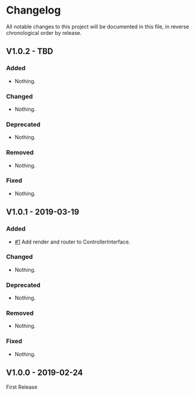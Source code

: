 Changelog
=========

All notable changes to this project will be documented in this file, in reverse chronological order by release.

## V1.0.2 - TBD

### Added

- Nothing.

### Changed

- Nothing.

### Deprecated

- Nothing.

### Removed

- Nothing.

### Fixed

- Nothing.

## V1.0.1 - 2019-03-19

### Added

- [#1](https://github.com/elie29/core/issues/1) Add render and router to ControllerInterface.

### Changed

- Nothing.

### Deprecated

- Nothing.

### Removed

- Nothing.

### Fixed

- Nothing.

## V1.0.0 - 2019-02-24
First Release